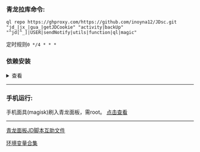 ### 青龙拉库命令:

`ql repo https://ghproxy.com/https://github.com/inoyna12/JDsc.git "jd_|jx_|gua_|getJDCookie" "activity|backUp" "^jd[^_]|USER|sendNotify|utils|function|ql|magic"`

定时规则`0 */4 * * *`

### 依赖安装
<details>
<summary>查看</summary>

### 青龙面板运行JD脚本必备的依赖:

#### 第一种方法:

如果你的青龙面板版本在2.10.0以上，那么在面板内找到依赖管理-添加依赖

nodejs那里添加`jsdom`、`png-js`、`axios`、`moment`

python3那里添加`requests`

安装成功就可以了。

#### 第二种方法:

ssh连接你的服务器，输入以下指令安装

```bash
docker exec -it qinglong bash -c "cd /ql/scripts && npm install jsdom"
```

```bash
docker exec -it qinglong bash -c "cd /ql/scripts && npm install png-js"
```
```bash
docker exec -it qinglong bash -c "cd /ql/scripts && npm install axios"
```
```bash
docker exec -it qinglong bash -c "cd /ql/scripts && npm install moment"
```

```bash
docker exec -it qinglong bash -c "pip3 install requests"
```

以上为JD脚本必须要用的依赖，其他依赖按照自己需求添加！！！

</details>

___

### 手机运行:

手机面具(magisk)刷入青龙面板，需root。 [点击查看](/backUp/magisk_qinglong.md)

___

[青龙面板JD脚本互助文件](/backUp/code.md)

[环境变量合集](/backUp/githubAction.md)
